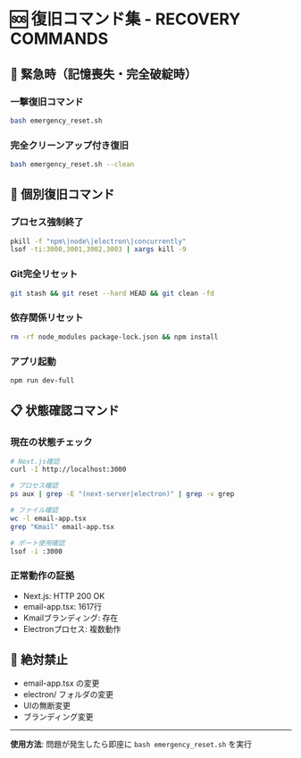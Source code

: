 # 🆘 復旧コマンド集 - RECOVERY COMMANDS

## 🚨 緊急時（記憶喪失・完全破綻時）

### 一撃復旧コマンド
```bash
bash emergency_reset.sh
```

### 完全クリーンアップ付き復旧
```bash
bash emergency_reset.sh --clean
```

## 🔧 個別復旧コマンド

### プロセス強制終了
```bash
pkill -f "npm\|node\|electron\|concurrently"
lsof -ti:3000,3001,3002,3003 | xargs kill -9
```

### Git完全リセット
```bash
git stash && git reset --hard HEAD && git clean -fd
```

### 依存関係リセット
```bash
rm -rf node_modules package-lock.json && npm install
```

### アプリ起動
```bash
npm run dev-full
```

## 📋 状態確認コマンド

### 現在の状態チェック
```bash
# Next.js確認
curl -I http://localhost:3000

# プロセス確認  
ps aux | grep -E "(next-server|electron)" | grep -v grep

# ファイル確認
wc -l email-app.tsx
grep "Kmail" email-app.tsx

# ポート使用確認
lsof -i :3000
```

### 正常動作の証拠
- Next.js: HTTP 200 OK
- email-app.tsx: 1617行
- Kmailブランディング: 存在
- Electronプロセス: 複数動作

## 🚫 絶対禁止

- email-app.tsx の変更
- electron/ フォルダの変更  
- UIの無断変更
- ブランディング変更

---
**使用方法**: 問題が発生したら即座に `bash emergency_reset.sh` を実行